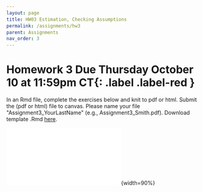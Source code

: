 ```yaml
---
layout: page
title: HW03 Estimation, Checking Assumptions
permalink: /assignments/hw3
parent: Assignments
nav_order: 3
---
```

  
# Homework 3 **Due Thursday October 10 at 11:59pm CT**{: .label .label-red }
  
In an Rmd file, complete the exercises below and knit to pdf or html. Submit the (pdf or html) file to canvas. Please name your file "Assignment3_YourLastName" (e.g., Assignment3_Smith.pdf).
Download template .Rmd [here](https://github.com/jlacasa/stat705_fall2024/blob/main/homeworks/hw3.Rmd).

![ ](../homeworks/hw3.pdf){width=90%}  



